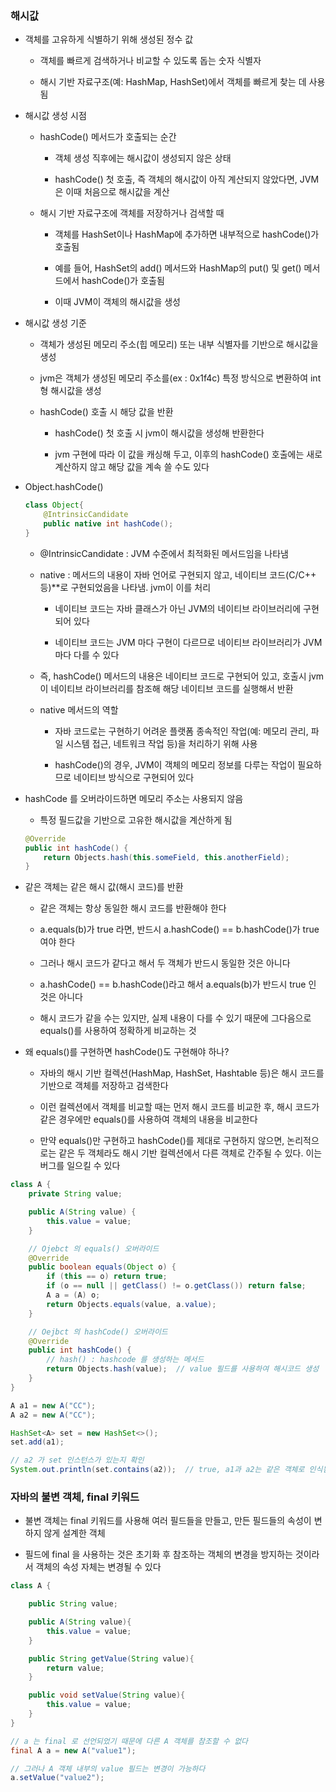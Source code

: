 ### 해시값

* 객체를 고유하게 식별하기 위해 생성된 정수 값

    - 객체를 빠르게 검색하거나 비교할 수 있도록 돕는 숫자 식별자

    - 해시 기반 자료구조(예: HashMap, HashSet)에서 객체를 빠르게 찾는 데 사용됨

* 해시값 생성 시점

    - hashCode() 메서드가 호출되는 순간

        - 객체 생성 직후에는 해시값이 생성되지 않은 상태

        - hashCode() 첫 호출, 즉 객체의 해시값이 아직 계산되지 않았다면, JVM은 이때 처음으로 해시값을 계산

    - 해시 기반 자료구조에 객체를 저장하거나 검색할 때

        - 객체를 HashSet이나 HashMap에 추가하면 내부적으로 hashCode()가 호출됨

        - 예를 들어, HashSet의 add() 메서드와 HashMap의 put() 및 get() 메서드에서 hashCode()가 호출됨 

        - 이때 JVM이 객체의 해시값을 생성

* 해시값 생성 기준

    - 객체가 생성된 메모리 주소(힙 메모리) 또는 내부 식별자를 기반으로 해시값을 생성

    - jvm은 객체가 생성된 메모리 주소를(ex : 0x1f4c) 특정 방식으로 변환하여 int형 해시값을 생성

    - hashCode() 호출 시 해당 값을 반환

        - hashCode() 첫 호출 시 jvm이 해시값을 생성해 반환한다
        
        - jvm 구현에 따라 이 값을 캐싱해 두고, 이후의 hashCode() 호출에는 새로 계산하지 않고 해당 값을 계속 쓸 수도 있다 

* Object.hashCode()

    ```java
    class Object{
        @IntrinsicCandidate
        public native int hashCode();
    }
    ```

    - @IntrinsicCandidate : JVM 수준에서 최적화된 메서드임을 나타냄

    - native : 메서드의 내용이 자바 언어로 구현되지 않고, 네이티브 코드(C/C++ 등)**로 구현되었음을 나타냄. jvm이 이를 처리

        - 네이티브 코드는 자바 클래스가 아닌 JVM의 네이티브 라이브러리에 구현되어 있다

        - 네이티브 코드는 JVM 마다 구현이 다르므로 네이티브 라이브러리가 JVM 마다 다를 수 있다

    - 즉, hashCode() 메서드의 내용은 네이티브 코드로 구현되어 있고, 호출시 jvm이 네이티브 라이브러리를 참조해 해당 네이티브 코드를 실행해서 반환

    - native 메서드의 역할

        - 자바 코드로는 구현하기 어려운 플랫폼 종속적인 작업(예: 메모리 관리, 파일 시스템 접근, 네트워크 작업 등)을 처리하기 위해 사용 

        - hashCode()의 경우, JVM이 객체의 메모리 정보를 다루는 작업이 필요하므로 네이티브 방식으로 구현되어 있다

* hashCode 를 오버라이드하면 메모리 주소는 사용되지 않음

    - 특정 필드값을 기반으로 고유한 해시값을 계산하게 됨

    ```java
    @Override
    public int hashCode() {
        return Objects.hash(this.someField, this.anotherField);
    }
    ```
    
* 같은 객체는 같은 해시 값(해시 코드)를 반환

    - 같은 객체는 항상 동일한 해시 코드를 반환해야 한다

    - a.equals(b)가 true 라면, 반드시 a.hashCode() == b.hashCode()가 true 여야 한다

    - 그러나 해시 코드가 같다고 해서 두 객체가 반드시 동일한 것은 아니다
    
    - a.hashCode() == b.hashCode()라고 해서 a.equals(b)가 반드시 true 인 것은 아니다

    - 해시 코드가 같을 수는 있지만, 실제 내용이 다를 수 있기 때문에 그다음으로 equals()를 사용하여 정확하게 비교하는 것

* 왜 equals()를 구현하면 hashCode()도 구현해야 하나?

    - 자바의 해시 기반 컬렉션(HashMap, HashSet, Hashtable 등)은 해시 코드를 기반으로 객체를 저장하고 검색한다
    
    - 이런 컬렉션에서 객체를 비교할 때는 먼저 해시 코드를 비교한 후, 해시 코드가 같은 경우에만 equals()를 사용하여 객체의 내용을 비교한다

    - 만약 equals()만 구현하고 hashCode()를 제대로 구현하지 않으면, 논리적으로는 같은 두 객체라도 해시 기반 컬렉션에서 다른 객체로 간주될 수 있다. 이는 버그를 일으킬 수 있다

```java
class A {
    private String value;

    public A(String value) {
        this.value = value;
    }

    // Ojebct 의 equals() 오버라이드
    @Override
    public boolean equals(Object o) {
        if (this == o) return true;
        if (o == null || getClass() != o.getClass()) return false;
        A a = (A) o;
        return Objects.equals(value, a.value);
    }

    // Oejbct 의 hashCode() 오버라이드
    @Override
    public int hashCode() {
        // hash() : hashcode 를 생성하는 메서드
        return Objects.hash(value);  // value 필드를 사용하여 해시코드 생성
    }
}

A a1 = new A("CC");
A a2 = new A("CC");

HashSet<A> set = new HashSet<>();
set.add(a1);

// a2 가 set 인스턴스가 있는지 확인
System.out.println(set.contains(a2));  // true, a1과 a2는 같은 객체로 인식됨
```

### 자바의 불변 객체, final 키워드

* 불변 객체는 final 키워드를 사용해 여러 필드들을 만들고, 만든 필드들의 속성이 변하지 않게 설계한 객체

* 필드에 final 을 사용하는 것은 초기화 후 참조하는 객체의 변경을 방지하는 것이라서 객체의 속성 자체는 변경될 수 있다

```java
class A {

    public String value;

    public A(String value){
        this.value = value;
    }

    public String getValue(String value){
        return value;
    }

    public void setValue(String value){
        this.value = value;
    }
}

// a 는 final 로 선언되었기 때문에 다른 A 객체를 참조할 수 없다
final A a = new A("value1");

// 그러나 A 객체 내부의 value 필드는 변경이 가능하다
a.setValue("value2");
```
